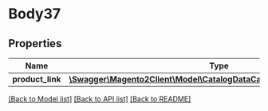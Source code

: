 # Body37

## Properties
Name | Type | Description | Notes
------------ | ------------- | ------------- | -------------
**product_link** | [**\Swagger\Magento2Client\Model\CatalogDataCategoryProductLinkInterface**](CatalogDataCategoryProductLinkInterface.md) |  | 

[[Back to Model list]](../README.md#documentation-for-models) [[Back to API list]](../README.md#documentation-for-api-endpoints) [[Back to README]](../README.md)


